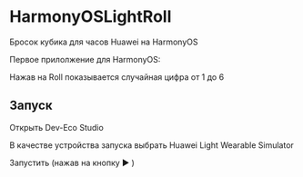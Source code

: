 # HarmonyOSLightRoll
Бросок кубика для часов Huawei на HarmonyOS

Первое прилолжение для HarmonyOS:

Нажав на Roll показывается случайная цифра от 1 до 6

## Запуск
Открыть Dev-Eco Studio

В качестве устройства запуска выбрать Huawei Light Wearable Simulator

Запустить (нажав на кнопку ▶️ )
